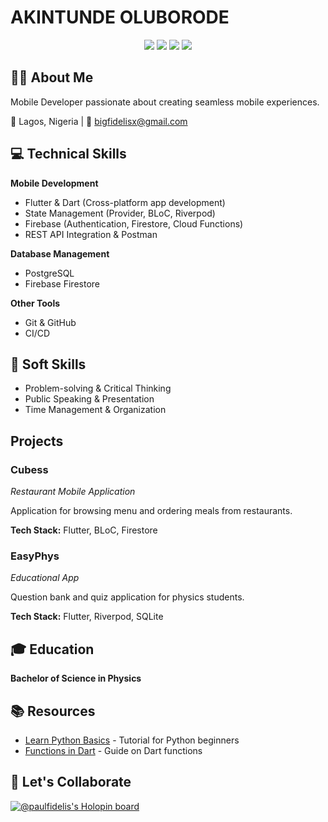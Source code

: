 # AKINTUNDE OLUBORODE

<div align="center">
  <img src="https://img.shields.io/badge/Flutter-02569B?style=for-the-badge&logo=flutter&logoColor=white" />
  <img src="https://img.shields.io/badge/Dart-0175C2?style=for-the-badge&logo=dart&logoColor=white" />
  <img src="https://img.shields.io/badge/Firebase-FFCA28?style=for-the-badge&logo=firebase&logoColor=black" />
 
  <img src="https://img.shields.io/badge/Node.js-339933?style=for-the-badge&logo=nodedotjs&logoColor=white" />
</div>

## 👋🏽 About Me
Mobile  Developer passionate about creating seamless mobile experiences.

📍 Lagos, Nigeria | 📧 [bigfidelisx@gmail.com](mailto:bigfidelisx@gmail.com)

## 💻 Technical Skills

**Mobile Development**
- Flutter & Dart (Cross-platform app development)
- State Management (Provider, BLoC, Riverpod)
- Firebase (Authentication, Firestore, Cloud Functions)
- REST API Integration & Postman


**Database Management**
- PostgreSQL
- Firebase Firestore



**Other Tools**
- Git & GitHub
- CI/CD

## 🧠 Soft Skills
- Problem-solving & Critical Thinking
- Public Speaking & Presentation
- Time Management & Organization




## Projects

### Cubess
*Restaurant Mobile Application*

Application for browsing menu and ordering meals from restaurants.

**Tech Stack:** Flutter, BLoC, Firestore

### EasyPhys
*Educational App*

Question bank and quiz application for physics students.

**Tech Stack:** Flutter, Riverpod, SQLite

## 🎓 Education

**Bachelor of Science in Physics**  



## 📚 Resources

- [Learn Python Basics](https://akinholub.gumroad.com/l/Basic-python) - Tutorial for Python beginners
- [Functions in Dart](https://bigfidelis.notion.site/bigfidelis/Function-In-Dart-4169e29cfdf443cf919854d0d2c2cd44/) - Guide on Dart functions

## 💬 Let's Collaborate 
[![@paulfidelis's Holopin board](https://holopin.me/paulfidelis)](https://holopin.io/@paulfidelis)

<!---
fidelmak/fidelmak is a ✨ special ✨ repository because its `README.md` (this file) appears on your GitHub profile.
You can click the Preview link to take a look at your changes.
--->
